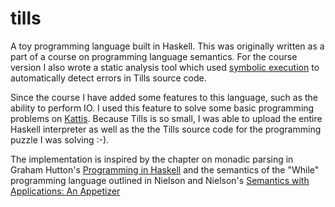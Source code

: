 # tills
A toy programming language built in Haskell. This was originally written as a part of a course on programming language semantics. For the course version I also wrote a static analysis tool which used [symbolic execution](https://en.wikipedia.org/wiki/Symbolic_execution) to automatically detect errors in Tills source code.

Since the course I have added some features to this language, such as the ability to perform IO. I used this feature to solve some basic programming problems on [Kattis](https://www.kattis.com/). Because Tills is so small, I was able to upload the entire Haskell interpreter as well as the the Tills source code for the programming puzzle I was solving :-).

The implementation is inspired by the chapter on monadic parsing in Graham Hutton's [Programming in Haskell](http://www.cs.nott.ac.uk/~pszgmh/pih.html) and the semantics of the "While" programming language outlined in Nielson and Nielson's [Semantics with Applications: An Appetizer](http://www.springer.com/la/book/9781846286919)
